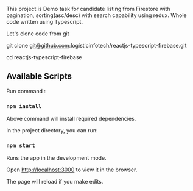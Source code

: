 This project is Demo task for candidate listing from Firestore with pagination, sorting(asc/desc) with search capability using redux. Whole code written using Typescript.

Let's clone code from git

git clone git@github.com:logisticinfotech/reactjs-typescript-firebase.git

cd reactjs-typescript-firebase

## Available Scripts

Run command : 

### `npm install`

Above command will install required dependencies.

In the project directory, you can run:

### `npm start`

Runs the app in the development mode.<br>

Open [http://localhost:3000](http://localhost:3000) to view it in the browser.

The page will reload if you make edits.<br>
